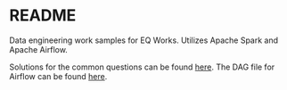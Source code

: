 # README

Data engineering work samples for EQ Works. Utilizes Apache Spark and Apache Airflow. 

Solutions for the common questions can be found [here](https://github.com/wemoveon2/data_eng_work_sample/blob/main/common_problems.ipynb).
The DAG file for Airflow can be found [here](https://github.com/wemoveon2/data_eng_work_sample/blob/main/dag_candidate_final.py).

